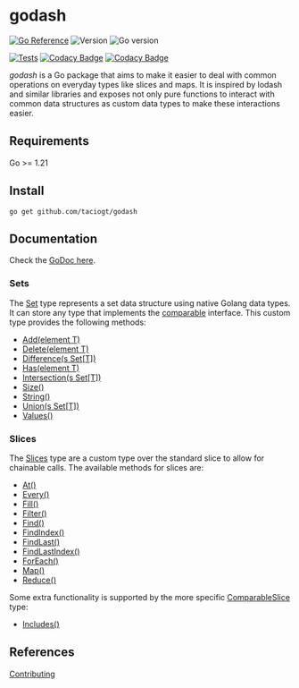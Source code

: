 # godash

[![Go Reference](https://pkg.go.dev/badge/github.com/taciogt/envtags.svg)](https://pkg.go.dev/github.com/taciogt/godash)
![Version](https://img.shields.io/github/v/release/taciogt/godash)
![Go version](https://img.shields.io/github/go-mod/go-version/taciogt/godash)

[![Tests](https://github.com/taciogt/godash/actions/workflows/tests.yaml/badge.svg)](https://github.com/taciogt/godash/actions/workflows/tests.yaml)
[![Codacy Badge](https://app.codacy.com/project/badge/Grade/86a0ff7430d54e0fa614195978c09213)](https://app.codacy.com/gh/taciogt/godash/dashboard?utm_source=gh&utm_medium=referral&utm_content=&utm_campaign=Badge_grade)
[![Codacy Badge](https://app.codacy.com/project/badge/Coverage/86a0ff7430d54e0fa614195978c09213)](https://app.codacy.com/gh/taciogt/godash/dashboard?utm_source=gh&utm_medium=referral&utm_content=&utm_campaign=Badge_coverage)
 
_godash_ is a Go package that aims to make it easier to deal with common operations on everyday types like slices and maps. 
It is inspired by lodash and similar libraries and exposes not only pure functions to interact with common data structures as custom data types to make these interactions easier.

## Requirements

Go >= 1.21

## Install

```shell
go get github.com/taciogt/godash
```

## Documentation

Check the [GoDoc here](https://pkg.go.dev/github.com/taciogt/godash).

### Sets

The [Set](https://pkg.go.dev/github.com/taciogt/godash#Set) type represents a set data structure using native Golang data types. It can store any type that implements the [comparable](https://go.dev/ref/spec#Type_constraints) interface. This custom type provides the following methods:

* [Add(element T)](https://pkg.go.dev/github.com/taciogt/godash#Set.Add)
* [Delete(element T)](https://pkg.go.dev/github.com/taciogt/godash#Set.Delete)
* [Difference(s Set[T])](https://pkg.go.dev/github.com/taciogt/godash#Set.Difference)
* [Has(element T)](https://pkg.go.dev/github.com/taciogt/godash#Set.Has)
* [Intersection(s Set[T])](https://pkg.go.dev/github.com/taciogt/godash#Set.Intersection)
* [Size()](https://pkg.go.dev/github.com/taciogt/godash#Set.Size)
* [String()](https://pkg.go.dev/github.com/taciogt/godash#Set.String)
* [Union(s Set[T])](https://pkg.go.dev/github.com/taciogt/godash#Set.Union)
* [Values()](https://pkg.go.dev/github.com/taciogt/godash#Set.Values)


### Slices

The [Slices](https://pkg.go.dev/github.com/taciogt/godash#Slice) type are a custom type over the standard slice to allow for chainable calls. The available methods for slices are:

* [At()](https://pkg.go.dev/github.com/taciogt/godash#Slice.At)
* [Every()](https://pkg.go.dev/github.com/taciogt/godash#Slice.Every)
* [Fill()](https://pkg.go.dev/github.com/taciogt/godash#Slice.Fill)
* [Filter()](https://pkg.go.dev/github.com/taciogt/godash#Slice.Filter)
* [Find()](https://pkg.go.dev/github.com/taciogt/godash#Slice.Find)
* [FindIndex()](https://pkg.go.dev/github.com/taciogt/godash#Slice.FindIndex)
* [FindLast()](https://pkg.go.dev/github.com/taciogt/godash#Slice.FindLast)
* [FindLastIndex()](https://pkg.go.dev/github.com/taciogt/godash#Slice.FindLastIndex)
* [ForEach()](https://pkg.go.dev/github.com/taciogt/godash#Slice.ForEach)
* [Map()](https://pkg.go.dev/github.com/taciogt/godash#Map)
* [Reduce()](https://pkg.go.dev/github.com/taciogt/godash#Reduce)

Some extra functionality is supported by the more specific [ComparableSlice](https://pkg.go.dev/github.com/taciogt/godash#ComparableSlice) type: 
* [Includes()](https://pkg.go.dev/github.com/taciogt/godash#CoparableSlice.Includes)

## References

[Contributing](CONTRIBUTING.md)